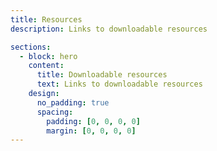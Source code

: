 ```yaml
---
title: Resources
description: Links to downloadable resources

sections:
  - block: hero
    content:
      title: Downloadable resources
      text: Links to downloadable resources
    design:
      no_padding: true
      spacing:
        padding: [0, 0, 0, 0]
        margin: [0, 0, 0, 0]
---
```

